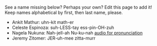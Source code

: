 See a name missing below? Perhaps your own? Edit this page to add it! Keep names alphabetical by first, then last name, please.

- Ankit Mathur: uhn-kit math-er
- Celeste Espinoza: suh-LESS-tay ess-pin-OH-zuh
- Nagela Nukuna: Nah-jell-ah Nu-ku-nah [audio for pronunciation](https://www.name-coach.com/nagelanukuna-pronounce)
- Jeremy Zitomer: JER-uh-mee zitta-murr
